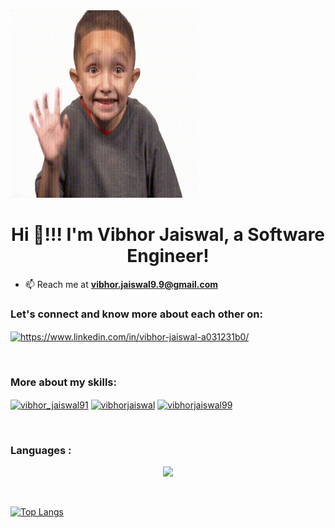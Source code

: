 
<img src="https://github.com/VibhorJaiswal/VibhorJaiswal/blob/adding-gif/Hi!.gif" width="300" height="300" />
<h1 align="center">Hi 👋!!! I'm Vibhor Jaiswal, a Software Engineer!</h1>
<!-- <h3 align="center">I'm a Software Engineer!</h3> -->

- 📫 Reach me at **vibhor.jaiswal9.9@gmail.com**

<h3 align="left">Let's connect and know more about each other on:</h3> <p align="left">
<a href="https://www.linkedin.com/in/vibhor-jaiswal-a031231b0/" target="blank"><img align="center" src="https://raw.githubusercontent.com/rahuldkjain/github-profile-readme-generator/master/src/images/icons/Social/linked-in-alt.svg" alt="https://www.linkedin.com/in/vibhor-jaiswal-a031231b0/" height="30" width="40" /></a>
</p>


<br />



<h3 align="left">More about my skills:</h3>
<p align="left">

<a href="https://www.hackerrank.com/vibhor_jaiswal91" target="blank"><img align="center" src="https://raw.githubusercontent.com/rahuldkjain/github-profile-readme-generator/master/src/images/icons/Social/hackerrank.svg" alt="vibhor_jaiswal91" height="30" width="40" /></a>
<a href="https://www.leetcode.com/vibhorjaiswal" target="blank"><img align="center" src="https://raw.githubusercontent.com/rahuldkjain/github-profile-readme-generator/master/src/images/icons/Social/leet-code.svg" alt="vibhorjaiswal" height="30" width="40" /></a>
<a href="https://auth.geeksforgeeks.org/user/vibhorjaiswal99" target="blank"><img align="center" src="https://raw.githubusercontent.com/rahuldkjain/github-profile-readme-generator/master/src/images/icons/Social/geeks-for-geeks.svg" alt="vibhorjaiswal99" height="30" width="40" /></a>
</p>

<br />

<h3 align="left">Languages :</h3>
<p align="center">
  <a href="https://skillicons.dev">
    <img src="https://skillicons.dev/icons?i=c,cpp,java,javascript,html,css,react,nodejs,expressjs,mysql,aws,azure" />
  </a>
</p>

<br />

<!--- [![Vibhor's GitHub stats](https://github-readme-stats.vercel.app/api?username=VibhorJaiswal)](https://github.com/VibhorJaiswal/github-readme-stats) -->

[![Top Langs](https://github-readme-stats.vercel.app/api/top-langs/?username=VibhorJaiswal&layout=compact)](https://github.com/VibhorJaiswal/github-readme-stats)


